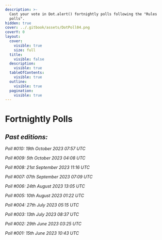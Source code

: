 ```yaml
---
description: >-
  Cast your vote in Dot.alert() fortnightly polls following the "Rules of the
  polls".
hidden: true
cover: ../.gitbook/assets/DotPoll04.png
coverY: 0
layout:
  cover:
    visible: true
    size: full
  title:
    visible: false
  description:
    visible: true
  tableOfContents:
    visible: true
  outline:
    visible: true
  pagination:
    visible: true
---
```


# Fortnightly Polls

## _**Past editions:**_

_Poll #010: 19th October 2023 07:57 UTC_

_Poll #009: 5th October 2023 04:08 UTC_

_Poll #008: 21st September 2023 11:16 UTC_

_Poll #007: 07th September 2023 07:09 UTC_

_Poll #006: 24th August 2023 13:05 UTC_

_Poll #005: 10th August 2023 01:22 UTC_

_Poll #004: 27th July 2023 05:15 UTC_

_Poll #003: 13th July 2023 08:37 UTC_

_Poll #002: 29th June 2023 03:25 UTC_

_Poll #001: 15th June 2023 10:43 UTC_



